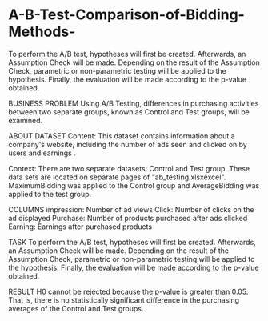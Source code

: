 # A-B-Test-Comparison-of-Bidding-Methods-
To perform the A/B test, hypotheses will first be created. Afterwards, an Assumption Check will be made. Depending on the result of the Assumption Check, parametric or non-parametric testing will be applied to the hypothesis. Finally, the evaluation will be made according to the p-value obtained.


BUSINESS PROBLEM
Using A/B Testing, differences in purchasing activities between two separate groups, known as Control and Test groups, will be examined.


ABOUT DATASET
Content: This dataset contains information about a company's website, including the number of ads seen and clicked on by users and earnings .

Context: There are two separate datasets: Control and Test group. These data sets are located on separate pages of "ab_testing.xlsxexcel". MaximumBidding was applied to the Control group and AverageBidding was applied to the test group.

COLUMNS
impression: Number of ad views
Click: Number of clicks on the ad displayed
Purchase: Number of products purchased after ads clicked
Earning: Earnings after purchased products


TASK
To perform the A/B test, hypotheses will first be created. Afterwards, an Assumption Check will be made. Depending on the result of the Assumption Check, parametric or non-parametric testing will be applied to the hypothesis. Finally, the evaluation will be made according to the p-value obtained.


RESULT
H0 cannot be rejected because the p-value is greater than 0.05.
That is, there is no statistically significant difference in the purchasing averages of the Control and Test groups.
